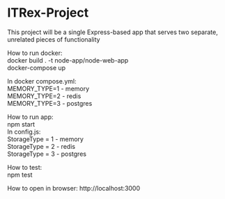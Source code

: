 # ITRex-Project
This project will be a single Express-based app that serves two separate, unrelated pieces of functionality  

How to run docker:  
docker build . -t node-app/node-web-app  
docker-compose up

In docker compose.yml:  
MEMORY_TYPE=1 - memory  
MEMORY_TYPE=2 - redis  
MEMORY_TYPE=3 - postgres 

How to run app:  
npm start  
In config.js:  
StorageType = 1 - memory  
StorageType = 2 - redis   
StorageType = 3 - postgres  

How to test:  
npm test  

How to open in browser:
http://localhost:3000